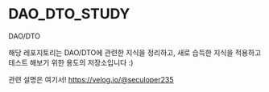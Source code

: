 # DAO_DTO_STUDY
DAO/DTO

해당 레포지토리는 DAO/DTO에 관련한 지식을 정리하고, 새로 습득한 지식을 적용하고 테스트 해보기 위한 용도의 저장소입니다 :)

관련 설명은 여기서! https://velog.io/@seculoper235
